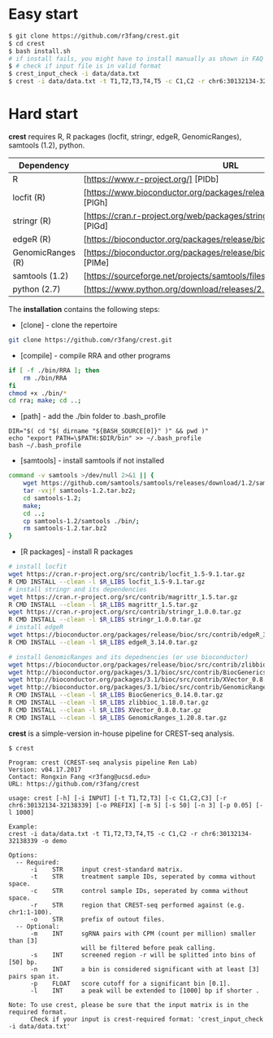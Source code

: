 # Easy start

```sh
$ git clone https://github.com/r3fang/crest.git
$ cd crest
$ bash install.sh
# if install fails, you might have to install manually as shown in FAQ
$ # check if input file is in valid format
$ crest_input_check -i data/data.txt 
$ crest -i data/data.txt -t T1,T2,T3,T4,T5 -c C1,C2 -r chr6:30132134-32138339 -o demo 
```

# Hard start

**crest** requires R,  R packages (locfit, stringr, edgeR, GenomicRanges), samtools (1.2), python.

| Dependency | URL |
| ------ | ------ |
| R | [https://www.r-project.org/] [PlDb] |
| locfit (R)| [https://www.bioconductor.org/packages/release/bioc/html/flowFit.html] [PlGh] |
| stringr (R)| [https://cran.r-project.org/web/packages/stringr/vignettes/stringr.html] [PlGd] |
| edgeR (R)| [https://bioconductor.org/packages/release/bioc/html/edgeR.html] [PlOd] |
| GenomicRanges (R) | [https://bioconductor.org/packages/release/bioc/html/GenomicRanges.html] [PlMe] |
| samtools (1.2) | [https://sourceforge.net/projects/samtools/files/samtools/1.2/] [PlGa] |
| python (2.7) | [https://www.python.org/download/releases/2.7/] [PlGa] |

The **installation** contains the following steps:
* [clone] - clone the repertoire
```sh
git clone https://github.com/r3fang/crest.git
```
* [compile] - compile RRA and other programs
```sh
if [ -f ./bin/RRA ]; then
	rm ./bin/RRA
fi
chmod +x ./bin/*
cd rra; make; cd ..;
```

* [path] - add the ./bin folder to .bash_profile
```
DIR="$( cd "$( dirname "${BASH_SOURCE[0]}" )" && pwd )"
echo "export PATH=\$PATH:$DIR/bin" >> ~/.bash_profile
bash ~/.bash_profile
```

* [samtools] - install samtools if not installed
```sh
command -v samtools >/dev/null 2>&1 || {
	wget https://github.com/samtools/samtools/releases/download/1.2/samtools-1.2.tar.bz2;
	tar -vxjf samtools-1.2.tar.bz2;
	cd samtools-1.2;
	make;
	cd ..;
	cp samtools-1.2/samtools ./bin/;
	rm samtools-1.2.tar.bz2
}
```

* [R packages] - install R packages
```sh
# install locfit
wget https://cran.r-project.org/src/contrib/locfit_1.5-9.1.tar.gz
R CMD INSTALL --clean -l $R_LIBS locfit_1.5-9.1.tar.gz
# install stringr and its dependencies
wget https://cran.r-project.org/src/contrib/magrittr_1.5.tar.gz
R CMD INSTALL --clean -l $R_LIBS magrittr_1.5.tar.gz
wget https://cran.r-project.org/src/contrib/stringr_1.0.0.tar.gz
R CMD INSTALL --clean -l $R_LIBS stringr_1.0.0.tar.gz
# install edgeR
wget https://bioconductor.org/packages/release/bioc/src/contrib/edgeR_3.14.0.tar.gz
R CMD INSTALL --clean -l $R_LIBS edgeR_3.14.0.tar.gz

# install GenomicRanges and its depednencies (or use bioconductor)
wget https://bioconductor.org/packages/release/bioc/src/contrib/zlibbioc_1.18.0.tar.gz
wget http://bioconductor.org/packages/3.1/bioc/src/contrib/BiocGenerics_0.14.0.tar.gz
wget http://bioconductor.org/packages/3.1/bioc/src/contrib/XVector_0.8.0.tar.gz
wget http://bioconductor.org/packages/3.1/bioc/src/contrib/GenomicRanges_1.20.8.tar.gz
R CMD INSTALL --clean -l $R_LIBS BiocGenerics_0.14.0.tar.gz
R CMD INSTALL --clean -l $R_LIBS zlibbioc_1.18.0.tar.gz
R CMD INSTALL --clean -l $R_LIBS XVector_0.8.0.tar.gz
R CMD INSTALL --clean -l $R_LIBS GenomicRanges_1.20.8.tar.gz
```

**crest** is a simple-version in-house pipeline for CREST-seq analysis.

```
$ crest

Program: crest (CREST-seq analysis pipeline Ren Lab)
Version: v04.17.2017
Contact: Rongxin Fang <r3fang@ucsd.edu>
URL: https://github.com/r3fang/crest

usage: crest [-h] [-i INPUT] [-t T1,T2,T3] [-c C1,C2,C3] [-r chr6:30132134-32138339] [-o PREFIX] [-m 5] [-s 50] [-n 3] [-p 0.05] [-l 1000]

Example:
crest -i data/data.txt -t T1,T2,T3,T4,T5 -c C1,C2 -r chr6:30132134-32138339 -o demo

Options:
  -- Required:
      -i    STR     input crest-standard matrix.
      -t    STR     treatment sample IDs, seperated by comma without space.
      -c    STR     control sample IDs, seperated by comma without space.
      -r    STR     region that CREST-seq performed against (e.g. chr1:1-100).
      -o    STR     prefix of outout files.
  -- Optional:
      -m    INT     sgRNA pairs with CPM (count per million) smaller than [3]
                    will be filtered before peak calling.
      -s    INT     screened region -r will be splitted into bins of [50] bp.
      -n    INT     a bin is considered significant with at least [3] pairs span it.
      -p    FLOAT   score cutoff for a significant bin [0.1].
      -l    INT     a peak will be extended to [1000] bp if shorter .

Note: To use crest, please be sure that the input matrix is in the required format.
      Check if your input is crest-required format: 'crest_input_check -i data/data.txt'

```

